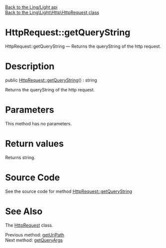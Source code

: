 [Back to the Ling/Light api](https://github.com/lingtalfi/Light/blob/master/doc/api/Ling/Light.md)<br>
[Back to the Ling\Light\Http\HttpRequest class](https://github.com/lingtalfi/Light/blob/master/doc/api/Ling/Light/Http/HttpRequest.md)


HttpRequest::getQueryString
================



HttpRequest::getQueryString — Returns the queryString of the http request.




Description
================


public [HttpRequest::getQueryString](https://github.com/lingtalfi/Light/blob/master/doc/api/Ling/Light/Http/HttpRequest/getQueryString.md)() : string




Returns the queryString of the http request.




Parameters
================

This method has no parameters.


Return values
================

Returns string.








Source Code
===========
See the source code for method [HttpRequest::getQueryString](https://github.com/lingtalfi/Light/blob/master/Http/HttpRequest.php#L233-L236)


See Also
================

The [HttpRequest](https://github.com/lingtalfi/Light/blob/master/doc/api/Ling/Light/Http/HttpRequest.md) class.

Previous method: [getUriPath](https://github.com/lingtalfi/Light/blob/master/doc/api/Ling/Light/Http/HttpRequest/getUriPath.md)<br>Next method: [getQueryArgs](https://github.com/lingtalfi/Light/blob/master/doc/api/Ling/Light/Http/HttpRequest/getQueryArgs.md)<br>

